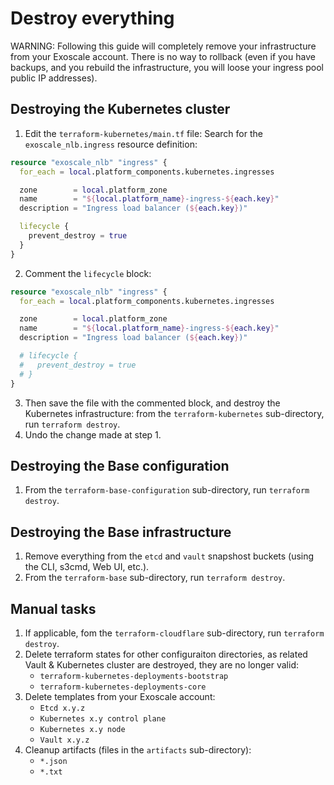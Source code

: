 # Destroy everything

WARNING: Following this guide will completely remove your infrastructure from
your Exoscale account. There is no way to rollback (even if you have backups,
and you rebuild the infrastructure, you will loose your ingress pool public IP
addresses).

## Destroying the Kubernetes cluster

1. Edit the `terraform-kubernetes/main.tf` file: Search for the `exoscale_nlb.ingress` resource definition:
```terraform
resource "exoscale_nlb" "ingress" {
  for_each = local.platform_components.kubernetes.ingresses

  zone        = local.platform_zone
  name        = "${local.platform_name}-ingress-${each.key}"
  description = "Ingress load balancer (${each.key})"

  lifecycle {
    prevent_destroy = true
  }
}
```
2. Comment the `lifecycle` block:
```terraform
resource "exoscale_nlb" "ingress" {
  for_each = local.platform_components.kubernetes.ingresses

  zone        = local.platform_zone
  name        = "${local.platform_name}-ingress-${each.key}"
  description = "Ingress load balancer (${each.key})"

  # lifecycle {
  #   prevent_destroy = true
  # }
}
```
3. Then save the file with the commented block, and destroy the Kubernetes infrastructure: from the `terraform-kubernetes` sub-directory, run `terraform destroy`.
4. Undo the change made at step 1.

## Destroying the Base configuration

1. From the `terraform-base-configuration` sub-directory, run `terraform destroy`.

## Destroying the Base infrastructure

1. Remove everything from the `etcd` and `vault` snapshost buckets (using the CLI, s3cmd, Web UI, etc.).
2. From the `terraform-base` sub-directory, run `terraform destroy`.

## Manual tasks

1. If applicable, fom the `terraform-cloudflare` sub-directory, run `terraform destroy`.
2. Delete terraform states for other configuraiton directories, as related Vault & Kubernetes cluster are destroyed, they are no longer valid:
    - `terraform-kubernetes-deployments-bootstrap`
    - `terraform-kubernetes-deployments-core`
3. Delete templates from your Exoscale account:
    - `Etcd x.y.z`
    - `Kubernetes x.y control plane`
    - `Kubernetes x.y node`
    - `Vault x.y.z`
4. Cleanup artifacts (files in the `artifacts` sub-directory):
    - `*.json`
    - `*.txt`
